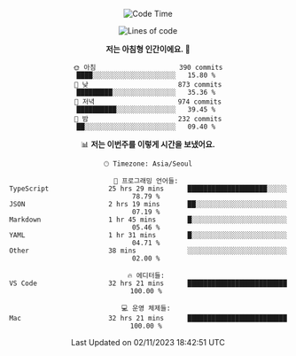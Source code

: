 <div align='center'>
 
<!--START_SECTION:waka-->
![Code Time](http://img.shields.io/badge/Code%20Time-3%2C085%20hrs%2031%20mins-blue)

![Lines of code](https://img.shields.io/badge/%EC%A0%80%EB%8A%94%20%EC%97%AC%ED%83%9C%EA%B9%8C%EC%A7%80%20-1.2%20million%20%EC%A4%84%EC%9D%98%20%EC%BD%94%EB%93%9C%EB%A5%BC%20%EC%9E%91%EC%84%B1%ED%96%88%EC%96%B4%EC%9A%94.-blue)

**저는 아침형 인간이에요. 🐤** 

```text
🌞 아침                     390 commits         ████░░░░░░░░░░░░░░░░░░░░░   15.80 % 
🌆 낮　                     873 commits         █████████░░░░░░░░░░░░░░░░   35.36 % 
🌃 저녁                     974 commits         ██████████░░░░░░░░░░░░░░░   39.45 % 
🌙 밤　                     232 commits         ██░░░░░░░░░░░░░░░░░░░░░░░   09.40 % 
```


📊 **저는 이번주를 이렇게 시간을 보냈어요.** 

```text
🕑︎ Timezone: Asia/Seoul

💬 프로그래밍 언어들: 
TypeScript               25 hrs 29 mins      ████████████████████░░░░░   78.79 % 
JSON                     2 hrs 19 mins       ██░░░░░░░░░░░░░░░░░░░░░░░   07.19 % 
Markdown                 1 hr 45 mins        █░░░░░░░░░░░░░░░░░░░░░░░░   05.46 % 
YAML                     1 hr 31 mins        █░░░░░░░░░░░░░░░░░░░░░░░░   04.71 % 
Other                    38 mins             ░░░░░░░░░░░░░░░░░░░░░░░░░   02.00 % 

🔥 에디터들: 
VS Code                  32 hrs 21 mins      █████████████████████████   100.00 % 

💻 운영 체제들: 
Mac                      32 hrs 21 mins      █████████████████████████   100.00 % 
```


 Last Updated on 02/11/2023 18:42:51 UTC
<!--END_SECTION:waka-->
 </div>
<!---
Emewjin/Emewjin is a ✨ special ✨ repository because its `README.md` (this file) appears on your GitHub profile.
You can click the Preview link to take a look at your changes.
--->
